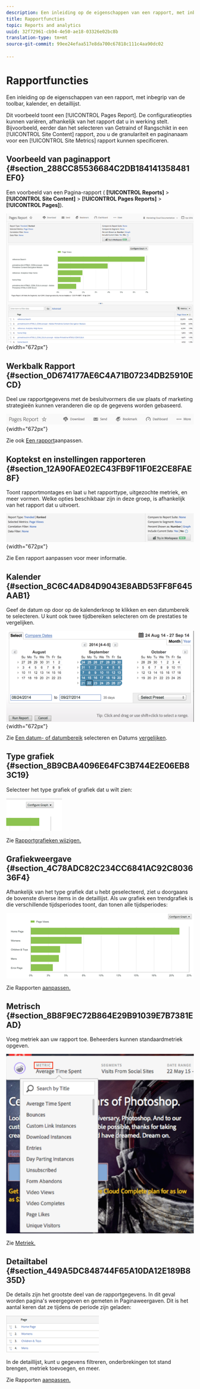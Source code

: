 ```yaml
---
description: Een inleiding op de eigenschappen van een rapport, met inbegrip van de toolbar, kalender, en detaillijst.
title: Rapportfuncties
topic: Reports and analytics
uuid: 32f72961-cb94-4e50-ae18-03326e02bc8b
translation-type: tm+mt
source-git-commit: 99ee24efaa517e8da700c67818c111c4aa90dc02

---
```



# Rapportfuncties

Een inleiding op de eigenschappen van een rapport, met inbegrip van de toolbar, kalender, en detaillijst.

Dit voorbeeld toont een [!UICONTROL Pages Report]. De configuratieopties kunnen variëren, afhankelijk van het rapport dat u in werking stelt. Bijvoorbeeld, eerder dan het selecteren van Getraind of Rangschikt in een [!UICONTROL Site Content] rapport, zou u de granulariteit en paginanaam voor een [!UICONTROL Site Metrics] rapport kunnen specificeren.

## Voorbeeld van paginapport {#section_288CC85536684C2DB184141358481EF0}

Een voorbeeld van een Pagina-rapport ( **[!UICONTROL Reports]** > **[!UICONTROL Site Content]** > **[!UICONTROL Pages Reports]** > **[!UICONTROL Pages]**).

![](assets/pages_report.png){width=&quot;672px&quot;}

## Werkbalk Rapport {#section_0D674177AE6C4A71B07234DB25910ECD}

Deel uw rapportgegevens met de besluitvormers die uw plaats of marketing strategieën kunnen veranderen die op de gegevens worden gebaseerd.

![](assets/toolbar.png){width=&quot;672px&quot;}

Zie ook [Een rapport](/help/analyze/reports-analytics/reports-customize/customizing-reports-overview.md)aanpassen.

## Koptekst en instellingen rapporteren {#section_12A90FAE02EC43FB9F11F0E2CE8FAE8F}

Toont rapportmontages en laat u het rapporttype, uitgezochte metriek, en meer vormen. Welke opties beschikbaar zijn in deze groep, is afhankelijk van het rapport dat u uitvoert.

![](assets/settings_header.png){width=&quot;672px&quot;}

Zie Een rapport [](/help/analyze/reports-analytics/reports-customize/customizing-reports-overview.md) aanpassen voor meer informatie.

## Kalender {#section_8C6C4AD84D9043E8ABD53FF8F645AAB1}

Geef de datum op door op de kalenderknop te klikken en een datumbereik te selecteren. U kunt ook twee tijdbereiken selecteren om de prestaties te vergelijken.

![](assets/calendar_large.png){width=&quot;672px&quot;}

Zie [Een datum- of datumbereik](/help/analyze/reports-analytics/reports-customize/customizing-reports-overview.md) selecteren en Datums [vergelijken](/help/analyze/reports-analytics/reports-customize/customizing-reports-overview.md).

## Type grafiek {#section_8B9CBA4096E64FC3B744E2E06EB83C19}

Selecteer het type grafiek of grafiek dat u wilt zien:

![](assets/graph_type.png)

Zie [Rapportgrafieken wijzigen.](/help/analyze/reports-analytics/reports-customize/t-reports-graphs.md)

## Grafiekweergave {#section_4C78ADC82C234CC6841AC92C803636F4}

Afhankelijk van het type grafiek dat u hebt geselecteerd, ziet u doorgaans de bovenste diverse items in de detaillijst. Als uw grafiek een trendgrafiek is die verschillende tijdsperiodes toont, dan tonen alle tijdsperiodes:

![](assets/graph.png)

Zie Rapporten [aanpassen.](/help/analyze/reports-analytics/reports-customize/customizing-reports-overview.md)

## Metrisch {#section_8B8F9EC72B864E29B91039E7B7381EAD}

Voeg metriek aan uw rapport toe. Beheerders kunnen standaardmetriek opgeven.

![](assets/metrics.png)

Zie [Metriek.](/help/analyze/reports-analytics/metrics.md)

## Detailtabel {#section_449A5DC848744F65A10DA12E189B835D}

De details zijn het grootste deel van de rapportgegevens. In dit geval worden pagina&#39;s weergegeven en gemeten in Paginaweergaven. Dit is het aantal keren dat ze tijdens de periode zijn geladen:

![](assets/detail.png)

In de detaillijst, kunt u gegevens filtreren, onderbrekingen tot stand brengen, metriek toevoegen, en meer.

Zie Rapporten [aanpassen.](/help/analyze/reports-analytics/reports-customize/customizing-reports-overview.md)
